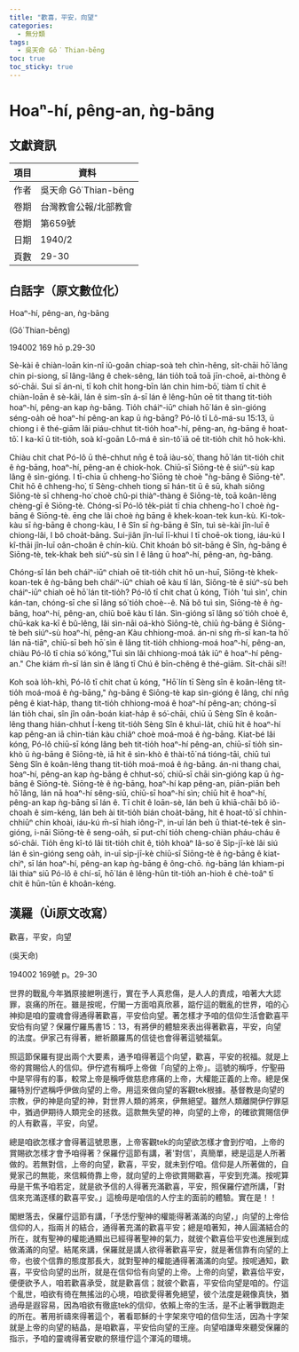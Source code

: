 ```yaml
---
title: "歡喜，平安，向望"
categories:
  - 無分類
tags:
  - 吳天命 Gô͘ Thian-bēng
toc: true
toc_sticky: true
---
```


# Hoaⁿ-hí, pêng-an, ǹg-bāng

## 文獻資訊

| 項目 | 資料 |
|---|---|
| 作者 | 吳天命 Gô͘ Thian-bēng |
| 卷期 | 台灣教會公報/北部教會 |
| 卷期 | 第659號 |
| 日期 | 1940/2 |
| 頁數 | 29-30 |

## 白話字（原文數位化）

Hoaⁿ-hí, pêng-an, ǹg-bāng

(Gô͘ Thian-bēng)

194002 169 hō p.29-30

Sè-kài ê chiàn-loān kin-nî iû-goân chiap-soà teh chìn-hêng, si̍t-chāi hō͘ lâng chin pi-siong, sī lâng-lâng ê chek-sêng, lán tio̍h toā toā jīn-choē, ai-thòng ê só͘-chāi. Sui sī án-ni, tī koh chi̍t hong-bīn lán chin him-bō͘, tiàm tī chit ê chiàn-loān ê sè-kâi, lán ê sim-sîn á-sī lán ê lêng-hûn oē tit thang tit-tio̍h hoaⁿ-hí, pêng-an kap ǹg-bāng. Tio̍h cháiⁿ-iūⁿ chiah hō͘ lán ê sìn-gióng séng-oa̍h oē hoaⁿ-hí pêng-an kap ū ǹg-bāng? Pó-lô tī Lô-má-su 15:13, ū chiong i ê thé-giām lâi piáu-chhut tit-tio̍h hoaⁿ-hí, pêng-an, ǹg-bāng ê hoat-tō͘. I ka-kī ū tit-tio̍h, soà kî-goān Lô-má ê sìn-tô͘ iā oē tit-tio̍h chit hō hok-khì.

Chiàu chit chat Pó-lô ū thê-chhut nn̄g ê toā iàu-sò͘, thang hō͘ lán tit-tio̍h chit ê ǹg-bāng, hoaⁿ-hí, pêng-an ê chiok-hok. Chiū-sī Siōng-tè ê siúⁿ-sù kap lâng ê sìn-gióng. I tī-chia ū chheng-ho͘ Siōng tè choè "ǹg-bāng ê Siōng-tè". Chit hō ê chheng-ho͘, tī Sèng-chheh tiong sī hán-tit ū ê sū, khah siông Siōng-tè sī chheng-ho͘ choè chû-pi thiàⁿ-thàng ê Siōng-tè, toā koân-lêng chèng-gī ê Siōng-tè. Chóng-sī Pó-lô te̍k-pia̍t tī chia chheng-ho͘ I choè ǹg-bāng ê Siōng-tè. ēng che lâi choè ǹg bāng ê khek-koan-tek kun-kù. Ki-tok-kàu sī ǹg-bāng ê chong-kàu, I ê Sîn sī ǹg-bāng ê Sîn, tuì sè-kài jîn-luī ê chiong-lâi, I bô choa̍t-bāng. Sui-jiân jîn-luī lī-khui I tī choē-ok tiong, iáu-kú I kî-thāi jîn-luī oân-choân ê chín-kiù. Chit khoán bô sit-bāng ê Sîn, ǹg-bāng ê Siōng-tè, tek-khak beh siúⁿ-sù sìn I ê lâng ū hoaⁿ-hí, pêng-an, ǹg-bāng.

Chóng-sī lán beh cháiⁿ-iūⁿ chiah oē tit-tio̍h chit hō un-huī, Siōng-tè khek-koan-tek ê ǹg-bāng beh cháiⁿ-iūⁿ chiah oē kàu tī lán, Siōng-tè ê siúⁿ-sù beh cháiⁿ-iūⁿ chiah oē hō͘ lán tit-tio̍h? Pó-lô tī chit chat ū kóng, Tio̍h 'tuì sìn', chin kán-tan, chóng-sī che sī lâng só͘ tio̍h choè--ê. Nā bô tuì sìn, Siōng-tè ê ǹg-bāng, hoaⁿ-hí, pêng-an, chiū boē kàu tī lán. Sìn-gióng sī lâng só͘ tio̍h choè ê, chū-kak ka-kī ê bû-lêng, lâi sìn-nāi oá-khò Siōng-tè, chiū ǹg-bāng ê Siōng-tè beh siúⁿ-sù hoaⁿ-hí, pêng-an Kàu chhiong-moá. án-ni sǹg m̄-sī kan-ta hō͘ lán nā-tiāⁿ, chiū-sī beh hō͘ sìn ê lâng tit-tio̍h chhiong-moá hoaⁿ-hí, pêng-an, chiàu Pó-lô tī chia só͘ kóng,"Tuì sìn lâi chhiong-moá ta̍k iūⁿ ê hoaⁿ-hí pêng-an." Che kiám m̄-sī lán sìn ê lâng tī Chú ê bīn-chêng ê thé-giām. Si̍t-chāi sī!!

Koh soà lo̍h-khì, Pó-lô tī chit chat ū kóng, "Hō͘ lín tī Sèng sîn ê koân-lêng tit-tio̍h moá-moá ê ǹg-bāng," ǹg-bāng ê Siōng-tè kap sìn-gióng ê lâng, chí nn̄g pêng ê kiat-ha̍p, thang tit-tio̍h chhiong-moá ê hoaⁿ-hí pêng-an; chóng-sī lán tio̍h chai, sîn jîn oân-boán kiat-ha̍p ê só͘-chāi, chiū ū Sèng Sîn ê koân-lêng thang hián-chhut Í-keng tit-tio̍h Sèng Sîn ê khuì-la̍t, chiū hit ê hoaⁿ-hí kap pêng-an iā chìn-tián kàu chiâⁿ choè moá-moá ê ǹg-bāng. Kiat-bé lâi kóng, Pó-lô chiū-sī kóng lâng beh tit-tio̍h hoaⁿ-hí pêng-an, chiū-sī tio̍h sìn-khò ū ǹg-bāng ê Siōng-tè, iā hit ê sìn-khò ê thài-tō͘ ná tióng-tāi, chiū tuì Sèng Sîn ê koân-lêng thang tit-tio̍h moá-moá ê ǹg-bāng. án-ni thang chai, hoaⁿ-hí, pêng-an kap ǹg-bāng ê chhut-só͘, chiū-sī chāi sìn-gióng kap ū ǹg-bāng ê Siōng-tè. Siōng-tè ê ǹg-bāng, hoaⁿ-hí kap pêng-an, piān-piān beh hō͘ lâng, lán nā hoaⁿ-hí sêng-siū, chiū-sī hoaⁿ-hí sìn; chiū hit ê hoaⁿ-hí, pêng-an kap ǹg-bāng sī lán ê. Tī chit ê loān-sè, lán beh ū khiā-chāi bô iô-choah ê sim-kéng, lán beh ài tit-tio̍h bián choa̍t-bāng, hit ê hoat-tō͘ sī chhin-chhiūⁿ chin khoài, iáu-kú m̄-sī hiah iông-īⁿ, in-uī lán beh ū thiat-té-tek ê sìn-gióng, i-nāi Siōng-tè ê seng-oa̍h, sī put-chí tio̍h cheng-chiàn pháu-cháu ê só͘-chāi. Tio̍h ēng kî-tó lâi tit-tio̍h chit ê, tio̍h khoàⁿ Iâ-so͘ ê Si̍p-jī-kè lâi siú lán ê sìn-gióng seng oa̍h, in-uī si̍p-jī-kè chiū-sī Siōng-tè ê ǹg-bāng ê kiat-chiⁿ, sī lán hoaⁿ-hí, pêng-an kap ǹg-bāng ê ông-chō. ǹg-bāng lán khiam-pi lâi thiaⁿ siū Pó-lô ê chí-sī, hō͘ lán ê lêng-hûn tit-tio̍h an-hioh ê chè-toâⁿ tī chit ê hūn-tūn ê khoân-kéng.

## 漢羅（Ùi原文改寫）

歡喜，平安，向望

(吳天命)

194002 169號 p。29-30

世界的戰亂今年猶原接紲咧進行，實在予人真悲傷，是人人的責成，咱著大大認罪，哀痛的所在。雖是按呢，佇閣一方面咱真欣慕，踮佇這的戰亂的世界，咱的心神抑是咱的靈魂會得通得著歡喜，平安佮向望。著怎樣才予咱的信仰生活會歡喜平安佮有向望？保羅佇羅馬書15：13，有將伊的體驗來表出得著歡喜，平安，向望的法度。伊家己有得著，紲祈願羅馬的信徒也會得著這號福氣。

照這節保羅有提出兩个大要素，通予咱得著這个向望，歡喜，平安的祝福。就是上帝的賞賜佮人的信仰。伊佇遮有稱呼上帝做「向望的上帝」。這號的稱呼，佇聖冊中是罕得有的事，較常上帝是稱呼做慈悲疼痛的上帝，大權能正義的上帝。總是保羅特別佇遮稱呼伊做向望的上帝。用這來做向望的客觀tek根據。基督教是向望的宗教，伊的神是向望的神，對世界人類的將來，伊無絕望。雖然人類離開伊佇罪惡中，猶過伊期待人類完全的拯救。這款無失望的神，向望的上帝，的確欲賞賜信伊的人有歡喜，平安，向望。

總是咱欲怎樣才會得著這號恩惠，上帝客觀tek的向望欲怎樣才會到佇咱，上帝的賞賜欲怎樣才會予咱得著？保羅佇這節有講，著'對信'，真簡單，總是這是人所著做的。若無對信，上帝的向望，歡喜，平安，就未到佇咱。信仰是人所著做的，自覺家己的無能，來信賴倚靠上帝，就向望的上帝欲賞賜歡喜，平安到充滿。按呢算毋是干焦予咱若定，就是欲予信的人得著充滿歡喜，平安，照保羅佇遮所講，「對信來充滿逐樣的歡喜平安。」這檢毋是咱信的人佇主的面前的體驗。實在是！！

閣紲落去，保羅佇這節有講，「予恁佇聖神的權能得著滿滿的向望，」向望的上帝佮信仰的人，指兩爿的結合，通得著充滿的歡喜平安；總是咱著知，神人圓滿結合的所在，就有聖神的權能通顯出已經得著聖神的氣力，就彼个歡喜佮平安也進展到成做滿滿的向望。結尾來講，保羅就是講人欲得著歡喜平安，就是著信靠有向望的上帝，也彼个信靠的態度那長大，就對聖神的權能通得著滿滿的向望。按呢通知，歡喜，平安佮向望的出所，就是在信仰佮有向望的上帝。上帝的向望，歡喜佮平安，便便欲予人，咱若歡喜承受，就是歡喜信；就彼个歡喜，平安佮向望是咱的。佇這个亂世，咱欲有徛在無搖泏的心境，咱欲愛得著免絕望，彼个法度是親像真快，猶過毋是遐容易，因為咱欲有徹底tek的信仰，依賴上帝的生活，是不止著爭戰跑走的所在。著用祈禱來得著這个，著看耶穌的十字架來守咱的信仰生活，因為十字架就是上帝的向望的結晶，是咱歡喜，平安佮向望的王座。向望咱謙卑來聽受保羅的指示，予咱的靈魂得著安歇的祭壇佇這个渾沌的環境。
